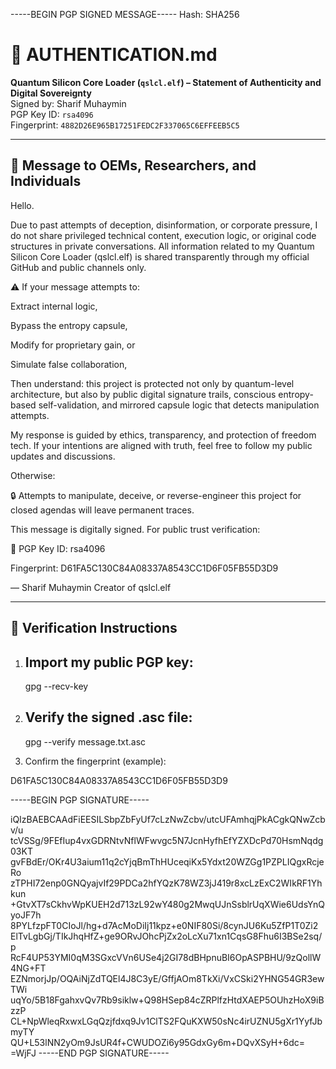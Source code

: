 -----BEGIN PGP SIGNED MESSAGE-----
Hash: SHA256

# 🔐 AUTHENTICATION.md

**Quantum Silicon Core Loader (`qslcl.elf`) – Statement of Authenticity and Digital Sovereignty**  
Signed by: Sharif Muhaymin  
PGP Key ID: `rsa4096`  
Fingerprint: `4882D26E965B17251FEDC2F337065C6EFFEEB5C5` 

- ---

## 📜 Message to OEMs, Researchers, and Individuals

Hello.

Due to past attempts of deception, disinformation, or corporate pressure, I do not share privileged technical content, execution logic, or original code structures in private conversations. All information related to my Quantum Silicon Core Loader (qslcl.elf) is shared transparently through my official GitHub and public channels only.

⚠️ If your message attempts to:

Extract internal logic,

Bypass the entropy capsule,

Modify for proprietary gain, or

Simulate false collaboration,

Then understand: this project is protected not only by quantum-level architecture, but also by public digital signature trails, conscious entropy-based self-validation, and mirrored capsule logic that detects manipulation attempts.

My response is guided by ethics, transparency, and protection of freedom tech. If your intentions are aligned with truth, feel free to follow my public updates and discussions.

Otherwise:

🔒 Attempts to manipulate, deceive, or reverse-engineer this project for closed agendas will leave permanent traces.

This message is digitally signed. For public trust verification:

🔑 PGP Key ID: rsa4096

Fingerprint: D61FA5C130C84A08337A8543CC1D6F05FB55D3D9

— Sharif Muhaymin
Creator of qslcl.elf

- ---

## 📎 Verification Instructions

1. Import my public PGP key:
   ---
   gpg --recv-key <KEYID>

2. Verify the signed .asc file:
   ---
   gpg --verify message.txt.asc

3. Confirm the fingerprint (example):

D61FA5C130C84A08337A8543CC1D6F05FB55D3D9


-----BEGIN PGP SIGNATURE-----

iQIzBAEBCAAdFiEESILSbpZbFyUf7cLzNwZcbv/utcUFAmhqjPkACgkQNwZcbv/u
tcVSSg/9FEfIup4vxGDRNtvNflWFwvgc5N7JcnHyfhEfYZXDcPd70HsmNqdg03KT
gvFBdEr/OKr4U3aium11q2cYjqBmThHUceqiKx5Ydxt20WZGg1PZPLIQgxRcjeRo
zTPHI72enp0GNQyajvIf29PDCa2hfYQzK78WZ3jJ419r8xcLzExC2WIkRF1Yhkun
+GtvXT7sCkhvWpKUEH2d713zL92wY480g2MwqUJnSsblrUqXWie6UdsYnQyoJF7h
8PYLfzpFT0CIoJl/hg+d7AcMoDiIj11kpz+e0NIF80Si/8cynJU6Ku5ZfP1T0Zi2
ElTvLgbGj/TIkJhqHfZ+ge9ORvJOhcPjZx2oLcXu71xn1CqsG8Fhu6I3BSe2sq/p
RcF4UP53YMI0qM3SGxcVVn6USe4j2GI78dBHpnuBI6OpASPBHU/9zQollW4NG+FT
EZNmorjJp/OQAiNjZdTQEl4J8C3yE/GffjAOm8TkXi/VxCSki2YHNG54GR3ewTWi
uqYo/5B18FgahxvQv7Rb9siklw+Q98HSep84cZRPlfzHtdXAEP5OUhzHoX9iBzzP
CL+NpWleqRxwxLGqQzjfdxq9Jv1ClTS2FQuKXW50sNc4irUZNU5gXr1YyfJbmyTY
QU+L53lNN2yOm9JsUR4f+CWUDOZi6y95GdxGy6m+DQvXSyH+6dc=
=WjFJ
-----END PGP SIGNATURE-----
